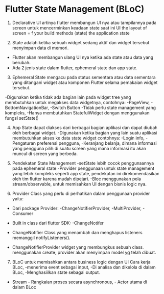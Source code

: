 # Flutter State Management (BLoC)

1. Declarative UI artinya flutter membangun UI nya atau tampilannya pada screen untuk mencerminkan keadaan state saat ini
UI the layout of screen = f your build methods (state) the application state

2. State adalah ketika sebuah widget sedang aktif dan widget tersebut menyimpan data di memori. 
- Flutter akan membangun ulang UI nya ketika ada state atau data yang berubah. 
- Ada 2 jenis state dalam flutter, ephemeral state dan app state.

3. Ephemeral State mengacu pada status sementara atau data sementara yang ditangani widget atau komponen Flutter selama pemakaian widget tersebut.

-Digunakan ketika tidak ada bagian lain pada widget tree yang membutuhkan untuk megakses data widgetnya, 
contohnya: -PageView, -BottomNavigationBar, -Switch Button 
-Tidak perlu state management yang kompleks, -Hanya membutuhkan StatefulWidget dengan menggunakan fungsi setState()

4. App State dapat diakses dari berbagai bagian aplikasi dan dapat diubah oleh berbagai widget.
-Digunakan ketika bagian yang lain suatu aplikasi membutuhkan akses ke data state widget contohnya: -Login info, -Pengaturan preferensi pengguna, -Keranjang belanja, dimana informasi yang pengguna pilih di suatu screen yang mana informasi itu akan muncul di screen yang berbeda.

5. Pendekatan State Management 
-setState lebih cocok penggunaannya pada ephemeral state 
-Provider penggunaan untuk state management yang lebih kompleks seperti app state, pendekatan ini direkomendasikan oleh tim flutter karena mudah dipejari. 
-Bloc menggunakan pola stream/observable, untuk memisahkan UI dengan bisnis logic nya.

6. Provider
Class yang perlu di perhatikan dalam penggunaan provider yaitu:
- Dari package Provider: -ChangeNotifierProvider, -MultiProvider, -Consumer
- Built in class dari flutter SDK: -ChangeNotifer

- ChangeNotifier Class yang menambah dan menghapus listeners memanggil notifyListeners().
- ChangeNotifierProvider widget yang membungkus sebuah class. menggunakan create, provider akan menyimpan model yg telah dibuat.

7. BLoC untuk memisahkan antara business logic dengan UI
Cara kerja BLoc, -menerima event sebagai input, -Di analisa dan dikelola di dalam BLoc, -Menghasiilkan state sebagai output.

- Stream - Rangkaian proses secara asynchronous, - Actor utama di dalam BLoc